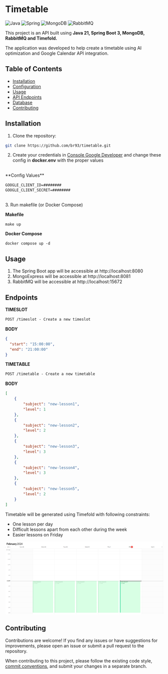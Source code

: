 
# Timetable

![Java](https://img.shields.io/badge/java-%23ED8B00.svg?style=for-the-badge&logo=openjdk&logoColor=white)
![Spring](https://img.shields.io/badge/spring-%236DB33F.svg?style=for-the-badge&logo=spring&logoColor=white)
![MongoDB](https://img.shields.io/badge/MongoDB-%234ea94b.svg?style=for-the-badge&logo=mongodb&logoColor=white)
![RabbitMQ](https://img.shields.io/badge/Rabbitmq-FF6600?style=for-the-badge&logo=rabbitmq&logoColor=white)

This project is an API built using **Java 21, Spring Boot 3, MongoDB, RabbitMQ and Timefold.**

The application was developed to help create a timetable using AI optimization and Google Calendar API integration.

## Table of Contents

- [Installation](#installation)
- [Configuration](#configuration)
- [Usage](#usage)
- [API Endpoints](#api-endpoints)
- [Database](#database)
- [Contributing](#contributing)

## Installation

1. Clone the repository:

```bash
git clone https://github.com/br93/timetable.git
```

2. Create your credentials in [Console Google Developer](https://console.cloud.google.com/apis/dashboard) and change these config in **docker.env** with the proper values

<br>
**Config Values**

```docker.env
GOOGLE_CLIENT_ID=########
GOOGLE_CLIENT_SECRET=########
```
<br>
3. Run makefile (or Docker Compose)
<br>

**Makefile**
```
make up
```

**Docker Compose**
```
docker compose up -d
```

## Usage

1. The Spring Boot app will be accessible at http://localhost:8080
2. MongoExpress will be accessible at http://localhost:8081
3. RabbitMQ will be accessible at http://localhost:15672

## Endpoints

**TIMESLOT**
```markdown
POST /timeslot - Create a new timeslot
```

**BODY**
```json
{
  "start": "15:00:00",
  "end": "21:00:00"
}
```

**TIMETABLE**
```markdown
POST /timetable - Create a new timetable
```

**BODY**
```json
[
	{
		"subject": "new-lesson1",
		"level": 1
	},
	{
		"subject": "new-lesson2",
		"level": 2
	},
	{
		"subject": "new-lesson3",
		"level": 3
	},
	{
		"subject": "new-lesson4",
		"level": 3
	},
	{
		"subject": "new-lesson5",
		"level": 2
	}
]
```
Timetable will be generated using Timefold with following constraints:
- One lesson per day
- Difficult lessons apart from each other during the week
- Easier lessons on Friday

![Timetable](https://raw.githubusercontent.com/br93/timetable/main/doc/calendar.png)

## Contributing

Contributions are welcome! If you find any issues or have suggestions for improvements, please open an issue or submit a pull request to the repository.

When contributing to this project, please follow the existing code style, [commit conventions](https://www.conventionalcommits.org/en/v1.0.0/), and submit your changes in a separate branch.



